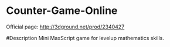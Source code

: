 # Counter-Game-Online
Official page: http://3dground.net/prod/2340427

#Description
Mini MaxScript game for levelup mathematics skills.

